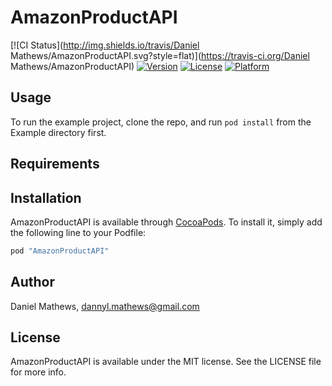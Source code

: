 # AmazonProductAPI

[![CI Status](http://img.shields.io/travis/Daniel Mathews/AmazonProductAPI.svg?style=flat)](https://travis-ci.org/Daniel Mathews/AmazonProductAPI)
[![Version](https://img.shields.io/cocoapods/v/AmazonProductAPI.svg?style=flat)](http://cocoapods.org/pods/AmazonProductAPI)
[![License](https://img.shields.io/cocoapods/l/AmazonProductAPI.svg?style=flat)](http://cocoapods.org/pods/AmazonProductAPI)
[![Platform](https://img.shields.io/cocoapods/p/AmazonProductAPI.svg?style=flat)](http://cocoapods.org/pods/AmazonProductAPI)

## Usage

To run the example project, clone the repo, and run `pod install` from the Example directory first.

## Requirements

## Installation

AmazonProductAPI is available through [CocoaPods](http://cocoapods.org). To install
it, simply add the following line to your Podfile:

```ruby
pod "AmazonProductAPI"
```

## Author

Daniel Mathews, dannyl.mathews@gmail.com

## License

AmazonProductAPI is available under the MIT license. See the LICENSE file for more info.
